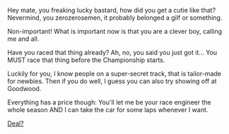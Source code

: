Hey mate, you freaking lucky bastard, how did you get a cutie like that? Nevermind, you zerozerosemen, it probably belonged a gilf or something.

Non-important! What is important now is that you are a clever boy, calling me and all.

Have you raced that thing already? Ah, no, you said you just got it... You MUST race that thing before the Championship starts.

Luckily for you, I know people on a super-secret track, that is tailor-made for newbies. Then if you do well, I guess you can also try showing off at Goodwood.

Everything has a price though: You'll let me be your race engineer the whole season AND I can take the car for some laps whenever I want.

[Deal?](./61320.md)
